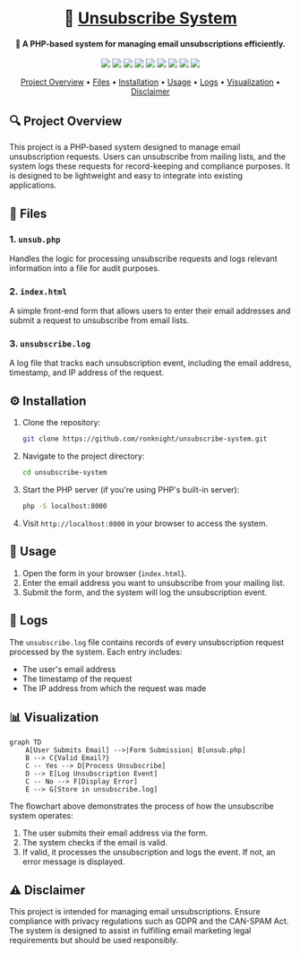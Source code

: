 
<h1 align="center">🚀 <a href="https://github.com/ronknight/unsubscribe-system">Unsubscribe System</a></h1>

<h4 align="center">🔧 A PHP-based system for managing email unsubscriptions efficiently.</h4>

<p align="center">
  <a href="https://twitter.com/PinoyITSolution"><img src="https://img.shields.io/twitter/follow/PinoyITSolution?style=social"></a>
  <a href="https://github.com/ronknight?tab=followers"><img src="https://img.shields.io/github/followers/ronknight?style=social"></a>
  <a href="https://github.com/ronknight/unsubscribe-system/stargazers"><img src="https://img.shields.io/github/stars/ronknight/unsubscribe-system.svg?logo=github"></a>
  <a href="https://github.com/ronknight/unsubscribe-system/network/members"><img src="https://img.shields.io/github/forks/ronknight/unsubscribe-system.svg?color=blue&logo=github"></a>
  <a href="https://youtube.com/@PinoyITSolution"><img src="https://img.shields.io/youtube/channel/subscribers/UCeoETAlg3skyMcQPqr97omg"></a>
  <a href="https://github.com/ronknight/unsubscribe-system/issues"><img src="https://img.shields.io/badge/contributions-welcome-brightgreen.svg?style=flat"></a>
  <a href="https://github.com/ronknight/unsubscribe-system/blob/main/LICENSE"><img src="https://img.shields.io/badge/License-MIT-yellow.svg"></a>
  <a href="#"><img src="https://img.shields.io/badge/Made%20with-PHP-777BB4.svg"></a>
  <a href="https://github.com/ronknight"><img src="https://img.shields.io/badge/Made%20with%20%F0%9F%A4%8D%20by%20-ronknight-red"></a>
</p>

<p align="center">
  <a href="#project-overview">Project Overview</a> •
  <a href="#files">Files</a> •
  <a href="#installation">Installation</a> •
  <a href="#usage">Usage</a> •
  <a href="#logs">Logs</a> •
  <a href="#visualization">Visualization</a> •
  <a href="#disclaimer">Disclaimer</a>
</p>

## 🔍 Project Overview

This project is a PHP-based system designed to manage email unsubscription requests. Users can unsubscribe from mailing lists, and the system logs these requests for record-keeping and compliance purposes. It is designed to be lightweight and easy to integrate into existing applications.

## 📂 Files

### 1. `unsub.php`
Handles the logic for processing unsubscribe requests and logs relevant information into a file for audit purposes.

### 2. `index.html`
A simple front-end form that allows users to enter their email addresses and submit a request to unsubscribe from email lists.

### 3. `unsubscribe.log`
A log file that tracks each unsubscription event, including the email address, timestamp, and IP address of the request.

## ⚙️ Installation

1. Clone the repository:
   ```bash
   git clone https://github.com/ronknight/unsubscribe-system.git
   ```

2. Navigate to the project directory:
   ```bash
   cd unsubscribe-system
   ```

3. Start the PHP server (if you're using PHP's built-in server):
   ```bash
   php -S localhost:8000
   ```

4. Visit `http://localhost:8000` in your browser to access the system.

## 📝 Usage

1. Open the form in your browser (`index.html`).
2. Enter the email address you want to unsubscribe from your mailing list.
3. Submit the form, and the system will log the unsubscription event.

## 📜 Logs

The `unsubscribe.log` file contains records of every unsubscription request processed by the system. Each entry includes:
- The user's email address
- The timestamp of the request
- The IP address from which the request was made

## 📊 Visualization

```mermaid
graph TD
    A[User Submits Email] -->|Form Submission| B[unsub.php]
    B --> C{Valid Email?}
    C -- Yes --> D[Process Unsubscribe]
    D --> E[Log Unsubscription Event]
    C -- No --> F[Display Error]
    E --> G[Store in unsubscribe.log]
```

The flowchart above demonstrates the process of how the unsubscribe system operates:

1. The user submits their email address via the form.
2. The system checks if the email is valid.
3. If valid, it processes the unsubscription and logs the event. If not, an error message is displayed.

## ⚠️ Disclaimer

This project is intended for managing email unsubscriptions. Ensure compliance with privacy regulations such as GDPR and the CAN-SPAM Act. The system is designed to assist in fulfilling email marketing legal requirements but should be used responsibly.
